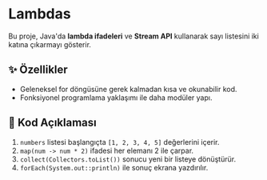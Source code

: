 # Lambdas

Bu proje, Java'da **lambda ifadeleri** ve **Stream API** kullanarak sayı listesini iki katına çıkarmayı gösterir.

## ✨ Özellikler
- Geleneksel for döngüsüne gerek kalmadan kısa ve okunabilir kod.
- Fonksiyonel programlama yaklaşımı ile daha modüler yapı.

## 📂 Kod Açıklaması
1. `numbers` listesi başlangıçta `[1, 2, 3, 4, 5]` değerlerini içerir.
2. `map(num -> num * 2)` ifadesi her elemanı 2 ile çarpar.
3. `collect(Collectors.toList())` sonucu yeni bir listeye dönüştürür.
4. `forEach(System.out::println)` ile sonuç ekrana yazdırılır.